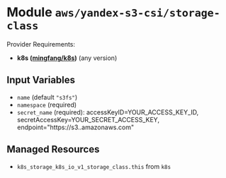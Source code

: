 
# Module `aws/yandex-s3-csi/storage-class`

Provider Requirements:
* **k8s ([mingfang/k8s](https://registry.terraform.io/providers/mingfang/k8s/latest))** (any version)

## Input Variables
* `name` (default `"s3fs"`)
* `namespace` (required)
* `secret_name` (required): accessKeyID=YOUR_ACCESS_KEY_ID, secretAccessKey=YOUR_SECRET_ACCESS_KEY, endpoint="https://s3.<region>.amazonaws.com"

## Managed Resources
* `k8s_storage_k8s_io_v1_storage_class.this` from `k8s`

